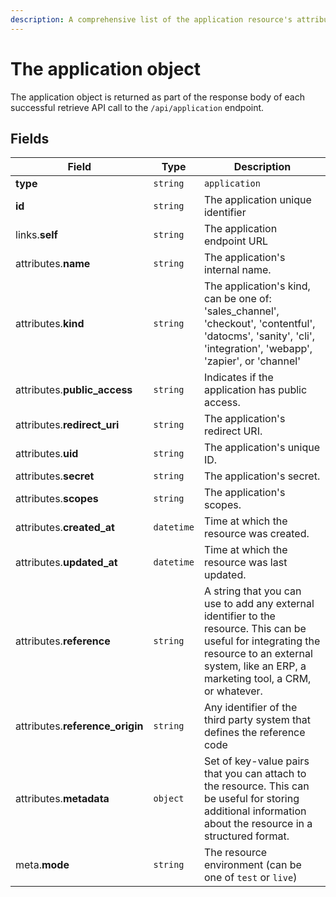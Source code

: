 ```yaml
---
description: A comprehensive list of the application resource's attributes and relationships
---
```


# The application object

The application object is returned as part of the response body of each successful retrieve API call to the `/api/application` endpoint.

## Fields

| Field          | Type     | Description                                  |
| -------------- | -------- | -------------------------------------------- |
| **type**       | `string` | `application`                        |
| **id**         | `string` | The application unique identifier  |
| links.**self** | `string` | The application endpoint URL       |
| attributes.**name** | `string` | The application's internal name. |
| attributes.**kind** | `string` | The application's kind, can be one of: 'sales_channel', 'checkout', 'contentful', 'datocms', 'sanity', 'cli', 'integration', 'webapp', 'zapier', or 'channel' |
| attributes.**public_access** | `string` | Indicates if the application has public access. |
| attributes.**redirect_uri** | `string` | The application's redirect URI. |
| attributes.**uid** | `string` | The application's unique ID. |
| attributes.**secret** | `string` | The application's secret. |
| attributes.**scopes** | `string` | The application's scopes. |
| attributes.**created_at** | `datetime` | Time at which the resource was created. |
| attributes.**updated_at** | `datetime` | Time at which the resource was last updated. |
| attributes.**reference** | `string` | A string that you can use to add any external identifier to the resource. This can be useful for integrating the resource to an external system, like an ERP, a marketing tool, a CRM, or whatever. |
| attributes.**reference_origin** | `string` | Any identifier of the third party system that defines the reference code |
| attributes.**metadata** | `object` | Set of key-value pairs that you can attach to the resource. This can be useful for storing additional information about the resource in a structured format. |
| meta.**mode** | `string` | The resource environment \(can be one of `test` or `live`\) |

